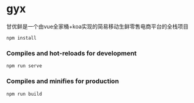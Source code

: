 # gyx
甘优鲜是一个由vue全家桶+koa实现的简易移动生鲜零售电商平台的全栈项目
```
npm install
```

### Compiles and hot-reloads for development
```
npm run serve
```

### Compiles and minifies for production
```
npm run build
```
